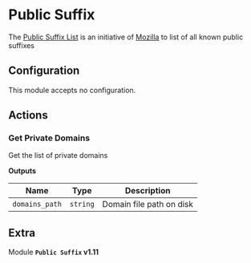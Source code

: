 # Public Suffix

The [Public Suffix List](https://publicsuffix.org/) is an initiative of [Mozilla](https://www.mozilla.org/) to list of all known public suffixes

## Configuration

This module accepts no configuration.

## Actions

### Get Private Domains

Get the list of private domains

**Outputs**

| Name      |  Type   |  Description  |
| --------- | ------- | --------------------------- |
| `domains_path` | `string` | Domain file path on disk |


## Extra

Module **`Public Suffix` v1.11**